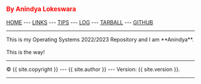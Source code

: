 ---
---
<span style="color:red; font-weight:bold; font-size:larger;">By Anindya Lokeswara</span>
<br><br>
[HOME](https://github.com/anindyalkwr/os222) ---
[LINKS](https://anindyalkwr.github.io/os222/links.md/) ---
[TIPS](https://anindyalkwr.github.io/os222/links.md) ---
[LOG](https://anindyalkwr.github.io/os222/TXT/mylog.txt) ---
[TARBALL](https://os.vlsm.org/Log/anindyalkwr.tar.bz2.txt) ---
[GITHUB](https://github.com/anindyalkwr)
<br>
<hr>
This is my Operating Systems 2022/2023 Repository and I am **Anindya**.
<br><br>
This is the way!
<br>
<hr>
&copy; {{ site.copyright }} --- {{ site.author }} --- Version: {{ site.version }}.
<hr>
<br>
